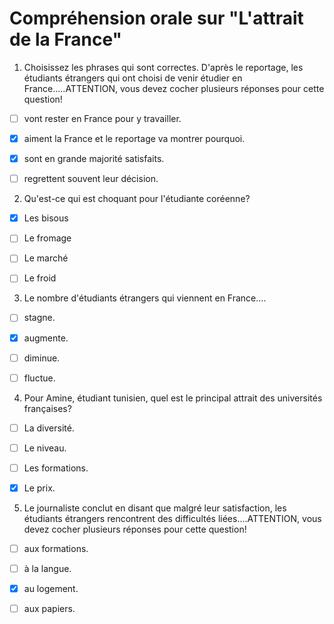 # Compréhension orale sur "L'attrait de la France"

1. Choisissez les phrases qui sont correctes. D'après le reportage, les étudiants étrangers qui ont choisi de venir étudier en France.....ATTENTION, vous devez cocher plusieurs réponses pour cette question!

- [ ] vont rester en France pour y travailler.


- [x] aiment la France et le reportage va montrer pourquoi.

- [x] sont en grande majorité satisfaits.

- [ ] regrettent souvent leur décision.

2. Qu'est-ce qui est choquant pour l'étudiante coréenne?

- [x] Les bisous
- [ ] Le fromage
- [ ] Le marché
- [ ] Le froid


3. Le nombre d'étudiants étrangers qui viennent en France....

- [ ] stagne.
- [x] augmente.
- [ ] diminue.
- [ ] fluctue.


4. Pour Amine, étudiant tunisien, quel est le principal attrait des universités françaises?

- [ ] La diversité.
- [ ] Le niveau.
- [ ] Les formations.
- [x] Le prix.


5. Le journaliste conclut en disant que malgré leur satisfaction, les étudiants étrangers rencontrent des difficultés liées....ATTENTION, vous devez cocher plusieurs réponses pour cette question!

- [ ] aux formations.
- [ ] à la langue.


- [x] au logement.

- [ ] aux papiers.
